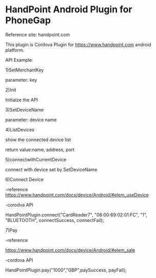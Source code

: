 # HandPoint Android Plugin for PhoneGap

Reference site: handpoint.com

This plugin is Cordova Plugin for https://www.handpoint.com android platform.

API Example:

1)SetMerchantKey

parameter: key

2)Init

Initialze the API

3)SetDeviceName

parameter: device name

4)ListDevices

show the connected device list

return value:name, address, port

5)connectwithCurrentDevice

connect with device set by SetDeviceName

6)Connect Device

-reference 
https://www.handpoint.com/docs/device/Android/#elem_useDevice

-corodva API

HandPointPlugin.connect("CardReader7", "08:00:69:02:01:FC", "1", "BLUETOOTH", connectSuccess, connectFail);

7)Pay

-reference 

https://www.handpoint.com/docs/device/Android/#elem_sale

-cordova API

HandPointPlugin.pay("1000","GBP",paySuccess, payFail);

